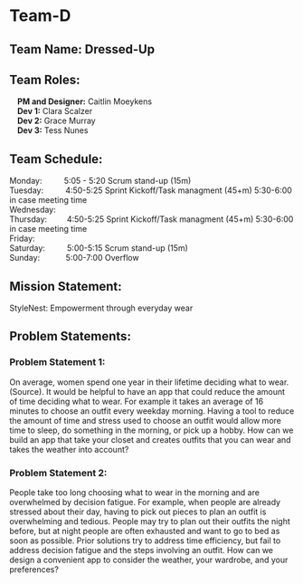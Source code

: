 # Team-D
## Team Name: Dressed-Up

## Team Roles:  
  &ensp;&ensp;**PM and Designer:** Caitlin Moeykens  
  &ensp;&ensp;**Dev 1:** Clara Scalzer  
  &ensp;&ensp;**Dev 2:** Grace Murray  
  &ensp;&ensp;**Dev 3:** Tess Nunes

 ## Team Schedule:  
  Monday: &ensp;&ensp;&ensp;&ensp;&ensp;5:05 - 5:20 Scrum stand-up (15m)  
  Tuesday: &ensp;&ensp;&ensp;&ensp;&ensp;4:50-5:25 Sprint Kickoff/Task managment (45+m) 5:30-6:00 in case meeting time  
  Wednesday:  
  Thursday:&ensp;&ensp;&ensp;&ensp;&ensp;4:50-5:25 Sprint Kickoff/Task managment (45+m) 5:30-6:00 in case meeting time  
  Friday:  
  Saturday: &ensp;&ensp;&ensp;&ensp;&ensp;5:00-5:15 Scrum stand-up (15m)  
  Sunday: &ensp;&ensp;&ensp;&ensp;&ensp;&ensp;5:00-7:00 Overflow

## Mission Statement:
StyleNest: Empowerment through everyday wear

## Problem Statements:
### Problem Statement 1:  
On average, women spend one year in their lifetime deciding what to wear. (Source). It would be helpful to have an app that could reduce the amount of time deciding what to wear. For example it takes an average of 16 minutes to choose an outfit every weekday morning. Having a tool to reduce the amount of time and stress used to choose an outfit would allow more time to sleep, do something in the morning, or pick up a hobby. How can we build an app that take your closet and creates outfits that you can wear and takes the weather into account?

### Problem Statement 2:  
People take too long choosing what to wear in the morning and are overwhelmed by decision fatigue. For example, when people are already stressed about their day, having to pick out pieces to plan an outfit is overwhelming and tedious. People may try to plan out their outfits the night before, but at night people are often exhausted and want to go to bed as soon as possible. Prior solutions try to address time efficiency, but fail to address decision fatigue and the steps involving an outfit. How can we design a convenient app to consider the weather, your wardrobe, and your preferences?


